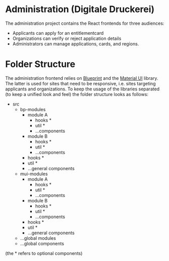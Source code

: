 # Administration (Digitale Druckerei)

The administration project contains the React frontends for three audiences:

- Applicants can apply for an entitlementcard
- Organizations can verify or reject application details
- Administrators can manage applications, cards, and regions.

# Folder Structure

The administration frontend relies on [Blueprint](https://blueprintjs.com) and the [Material UI](https://mui.com) library. The latter is used for sites that need to be responsive, i.e. sites targeting applicants and organizations.
To keep the usage of the libraries separated (to keep a unified look and feel) the folder structure looks as follows:

- src
  - bp-modules
    - module A
      - hooks \*
      - util \*
      - ...components
    - module B
      - hooks \*
      - util \*
      - ...components
    - hooks \*
    - util \*
    - ...general components
  - mui-modules
    - module A
      - hooks \*
      - util \*
      - ...components
    - module B
      - hooks \*
      - util \*
      - ...components
    - hooks \*
    - util \*
    - ...general components
  - ...global modules
  - ...global components

(the \* refers to optional components)
